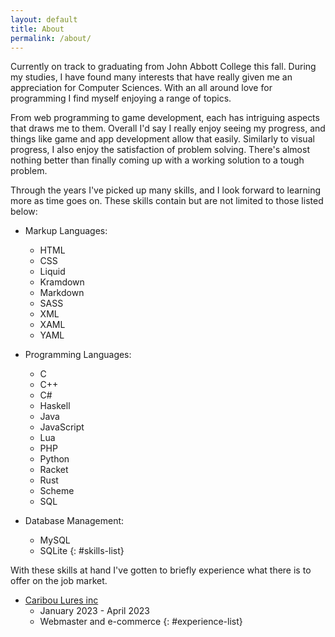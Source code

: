 ```yaml
---
layout: default
title: About
permalink: /about/
---
```


Currently on track to graduating from John Abbott College this fall. During my studies, I have found many interests that have really given me an appreciation for Computer Sciences. With an all around love for programming I find myself enjoying a range of topics. 

From web programming to game development, each has intriguing aspects that draws me to them. Overall I'd say I really enjoy seeing my progress, and things like game and app development allow that easily. Similarly to visual progress, I also enjoy the satisfaction of problem solving. There's almost nothing better than finally coming up with a working solution to a tough problem.

Through the years I've picked up many skills, and I look forward to learning more as time goes on. These skills contain but are not limited to those listed below:

- Markup Languages:
    - HTML
    - CSS
    - Liquid
    - Kramdown
    - Markdown
    - SASS
    - XML
    - XAML
    - YAML

- Programming Languages:
    - C
    - C++
    - C#
    - Haskell
    - Java
    - JavaScript
    - Lua
    - PHP
    - Python
    - Racket
    - Rust
    - Scheme
    - SQL

- Database Management:
    - MySQL
    - SQLite
{: #skills-list}

With these skills at hand I've gotten to briefly experience what there is to offer on the job market.

- [Caribou Lures inc](https://caribou.ca/)
    - January 2023 - April 2023
    - Webmaster and e-commerce
{: #experience-list}